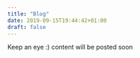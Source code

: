 ```yaml
---
title: "Blog"
date: 2019-09-15T19:44:42+01:00
draft: false
---
```


Keep an eye :) content will be posted soon
